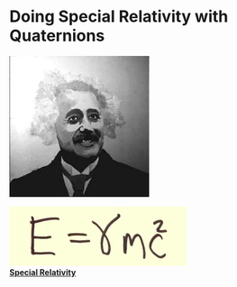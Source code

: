 # Doing Special Relativity with Quaternions

![Gray Albert](images/Index/grayalbert.jpg)

[![energy equals gamma m c squared](images/Index/egmc2.jpg) <br/> <font class="fa-2x">**Special Relativity**</font>](SR/special_relativity.md)


